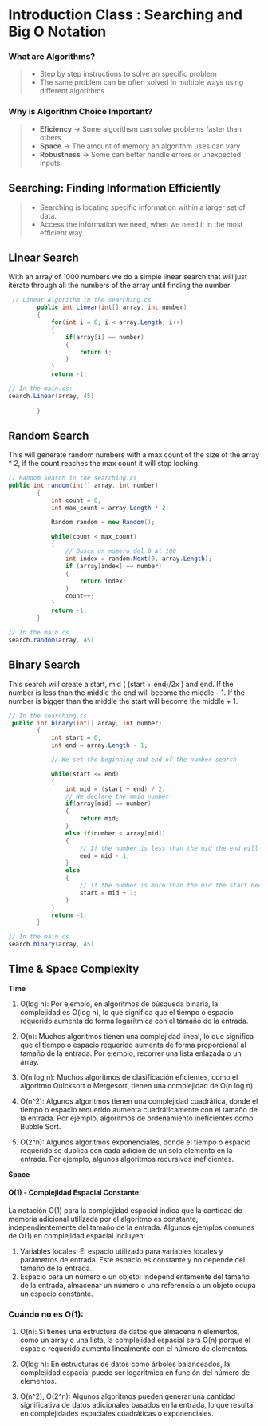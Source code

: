 # Introduction Class : Searching and Big O Notation
### What are Algorithms?
>+ Step by step instructions to solve an specific problem
>+ The same problem can be often solved in multiple ways using different algorithms

### Why is Algorithm Choice Important?

>+ **Eficiency** -> Some algorithsm can solve problems faster than others
>+ **Space** -> The amount of memory an algorithm uses can vary
>+ **Robustness** -> Some can better handle errors or unexpected inputs.

## Searching: Finding Information Efficiently

>+ Searching is locating specific information within a larger set of data.
>+ Access the information we need, when we need it in the most efficient way.

## Linear Search
With an array of 1000 numbers we do a simple linear search that will just iterate through all the numbers of the array until finding the number
```c#
 // Linear Algorithm in the searching.cs
        public int Linear(int[] array, int number)
        {
            for(int i = 0; i < array.Length; i++)
            {
                if(array[i] == number)
                {
                    return i;
                }
            }
            return -1;

// In the main.cs:
search.Linear(array, 45)
            
        }
```
## Random Search
This will generate random numbers with a max count of the size of the array * 2, if the count reaches the max count it will stop looking.
```c#
// Random Search in the searching.cs
public int random(int[] array, int number)
        {
            int count = 0;
            int max_count = array.Length * 2;

            Random random = new Random();

            while(count < max_count)
            {
                // Busca un numero del 0 al 100
                int index = random.Next(0, array.Length);
                if (array[index] == number)
                {
                    return index;
                }
                count++;
            }
            return -1;
        }

// In the main.cs
search.random(array, 45)
```
## Binary Search
This search will create a start, mid ( (start + end)/2x ) and end. If the number is less than the middle the end will become the middle - 1. If the number is bigger than the middle the start will become the middle + 1.

```c#
// In the searching.cs
 public int binary(int[] array, int number)
        {
            int start = 0;
            int end = array.Length - 1;

            // We set the beginning and end of the number search

            while(start <= end)
            {
                int mid = (start + end) / 2;
                // We declare the mmid number
                if(array[mid] == number)
                {
                    return mid;
                }
                else if(number < array[mid])   
                {
                    // If the number is less than the mid the end will be the mid (end = 499)
                    end = mid - 1;
                }
                else
                {
                    // If the number is more than the mid the start becomes the mid (start = 501)
                    start = mid + 1;
                }
            }
            return -1;
        }

// In the main.cs
search.binary(array, 45)
```

## Time & Space Complexity

**Time**
1. O(log n): Por ejemplo, en algoritmos de búsqueda binaria, la complejidad es O(log n), lo que significa que el tiempo o espacio requerido aumenta de forma logarítmica con el tamaño de la entrada.

2. O(n): Muchos algoritmos tienen una complejidad lineal, lo que significa que el tiempo o espacio requerido aumenta de forma proporcional al tamaño de la entrada. Por ejemplo, recorrer una lista enlazada o un array.

3. O(n log n): Muchos algoritmos de clasificación eficientes, como el algoritmo Quicksort o Mergesort, tienen una complejidad de O(n log n)

4. O(n^2): Algunos algoritmos tienen una complejidad cuadrática, donde el tiempo o espacio requerido aumenta cuadráticamente con el tamaño de la entrada. Por ejemplo, algoritmos de ordenamiento ineficientes como Bubble Sort.

5. O(2^n): Algunos algoritmos exponenciales, donde el tiempo o espacio requerido se duplica con cada adición de un solo elemento en la entrada. Por ejemplo, algunos algoritmos recursivos ineficientes.

**Space**
#### O(1) - Complejidad Espacial Constante:

La notación O(1) para la complejidad espacial indica que la cantidad de memoria adicional utilizada por el algoritmo es constante, independientemente del tamaño de la entrada. Algunos ejemplos comunes de O(1) en complejidad espacial incluyen:

1. Variables locales: El espacio utilizado para variables locales y parámetros de entrada. Este espacio es constante y no depende del tamaño de la entrada.
2. Espacio para un número o un objeto: Independientemente del tamaño de la entrada, almacenar un número o una referencia a un objeto ocupa un espacio constante.

### Cuándo no es O(1):

1. O(n): Si tienes una estructura de datos que almacena n elementos, como un array o una lista, la complejidad espacial será O(n) porque el espacio requerido aumenta linealmente con el número de elementos.

2. O(log n): En estructuras de datos como árboles balanceados, la complejidad espacial puede ser logarítmica en función del número de elementos.

3. O(n^2), O(2^n): Algunos algoritmos pueden generar una cantidad significativa de datos adicionales basados en la entrada, lo que resulta en complejidades espaciales cuadráticas o exponenciales.